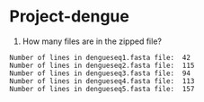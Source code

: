 # Project-dengue

1. How many files are in the zipped file?
```
Number of lines in dengueseq1.fasta file:  42
Number of lines in dengueseq2.fasta file:  115
Number of lines in dengueseq3.fasta file:  94
Number of lines in dengueseq4.fasta file:  113
Number of lines in dengueseq5.fasta file:  157
```
